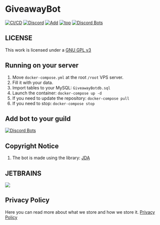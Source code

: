 # GiveawayBot
[![CI/CD](https://github.com/dawgcodes/GiveawayBot/actions/workflows/ci_cd.yml/badge.svg?branch=main)](https://github.com/dawgcodes/GiveawayBot/actions/workflows/ci_cd.yml)
[![Discord](https://img.shields.io/discord/779317239722672128?label=Discord)](https://giveaways.zozo82897.lol/)
[![Add](https://img.shields.io/badge/invite-Giveaway-blue?logo=discord)](https://giveaways.zozo82897.lol/)
[![top](https://img.shields.io/badge/TOP.GG-pink?logo=discord)](https://giveaways.zozo82897.lol/) [![Discord Bots](https://top.gg/api/widget/servers/.svg)](https://giveaways.zozo82897.lol/)

## LICENSE

This work is licensed under a [GNU GPL v3](https://www.gnu.org/licenses/gpl-3.0.en.html)

## Running on your server

1. Move `docker-compose.yml` at the root `/root` VPS server.
2. Fill it with your data.
3. Import tables to your MySQL: `GiveawayBotdb.sql`
4. Launch the container: `docker-compose up -d`
5. If you need to update the repository: `docker-compose pull`
6. If you need to stop: `docker-compose stop`

## Add bot to your guild
[![Discord Bots](https://top.gg/api/widget/6526060606.svg)](https://giveaways.zozo82897.lol/)

## Copyright Notice

1.  The bot is made using the library: [JDA](https://github.com/DV8FromTheWorld/JDA)

## JETBRAINS

[<img src="https://github.com/dawgcodes/dawgcodes/blob/main/.github/jetbrains-logo.png?raw=true">](https://jb.gg/OpenSource)

## Privacy Policy

Here you can read more about what we store and how we store it. [Privacy Policy](https://github.com/dawgcodes/GiveawayBot/blob/main/privacy.md)
